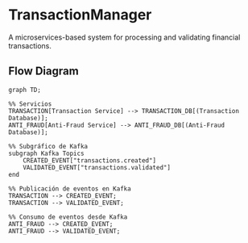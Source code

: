 # TransactionManager
A microservices-based system for processing and validating financial transactions.

## Flow Diagram
```mermaid
graph TD;

%% Servicios
TRANSACTION[Transaction Service] --> TRANSACTION_DB[(Transaction Database)];
ANTI_FRAUD[Anti-Fraud Service] --> ANTI_FRAUD_DB[(Anti-Fraud Database)];

%% Subgráfico de Kafka
subgraph Kafka Topics
    CREATED_EVENT["transactions.created"]
    VALIDATED_EVENT["transactions.validated"]
end

%% Publicación de eventos en Kafka
TRANSACTION --> CREATED_EVENT;
TRANSACTION --> VALIDATED_EVENT;

%% Consumo de eventos desde Kafka
ANTI_FRAUD --> CREATED_EVENT;
ANTI_FRAUD --> VALIDATED_EVENT;

